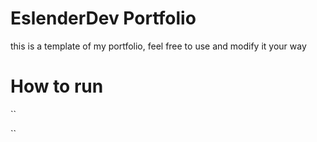 # EslenderDev Portfolio

this is a template of my portfolio, feel free to use and modify it your way

# How to run

``
  
``
